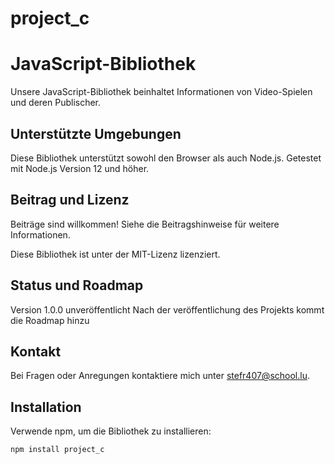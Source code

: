 # project_c

# JavaScript-Bibliothek

Unsere JavaScript-Bibliothek beinhaltet Informationen von Video-Spielen und deren Publischer. 

## Unterstützte Umgebungen
Diese Bibliothek unterstützt sowohl den Browser als auch Node.js. Getestet mit Node.js Version 12 und höher.

## Beitrag und Lizenz
Beiträge sind willkommen! Siehe die Beitragshinweise für weitere Informationen.

Diese Bibliothek ist unter der MIT-Lizenz lizenziert.

## Status und Roadmap
Version 1.0.0 unveröffentlicht
Nach der veröffentlichung des Projekts kommt die Roadmap hinzu


## Kontakt
Bei Fragen oder Anregungen kontaktiere mich unter stefr407@school.lu.

## Installation

Verwende npm, um die Bibliothek zu installieren:

```bash
npm install project_c
```
